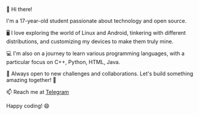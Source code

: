 👋 Hi there! 

I'm a 17-year-old student passionate about technology and open source.

🖥️ I love exploring the world of Linux and Android, tinkering with different distributions, and customizing my devices to make them truly mine.

💻 I'm also on a journey to learn various programming languages, with a particular focus on C++, Python, HTML, Java.

🌱 Always open to new challenges and collaborations. Let's build something amazing together! 🚀

📫 Reach me at [Telegram](https://t.me/BaRaGGan01)

Happy coding! 😄
